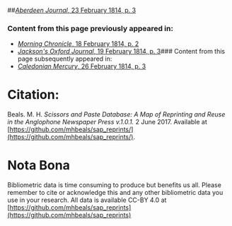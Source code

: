 ##[*Aberdeen Journal*, 23 February 1814, p. 3](https://mhbeals.github.io/sap_html/Aberdeen-Journal/Aberdeen-Journal-23-February-1814-p-3)

### Content from this page previously appeared in:
+ [*Morning Chronicle*, 18 February 1814, p. 2](https://mhbeals.github.io/sap_html/Morning-Chronicle/Morning-Chronicle-18-February-1814-p-2)
+ [*Jackson's Oxford Journal*, 19 February 1814, p. 3](https://mhbeals.github.io/sap_html/Jackson's-Oxford-Journal/Jackson's-Oxford-Journal-19-February-1814-p-3)### Content from this page subsequently appeared in:
+ [*Caledonian Mercury*, 26 February 1814, p. 3](https://mhbeals.github.io/sap_html/Caledonian-Mercury/Caledonian-Mercury-26-February-1814-p-3)
                    
# Citation: 

Beals. M. H. *Scissors and Paste Database: A Map of Reprinting and Reuse in the Anglophone Newspaper Press v.1.0.1.* 2 June 2017. Available at [https://github.com/mhbeals/sap_reprints/](https://github.com/mhbeals/sap_reprints/). 
                    
# Nota Bona

Bibliometric data is time consuming to produce but benefits us all. Please remember to cite or acknowledge this and any other bibliometric data you use in your research. All data is available CC-BY 4.0 at [https://github.com/mhbeals/sap_reprints](https://github.com/mhbeals/sap_reprints)